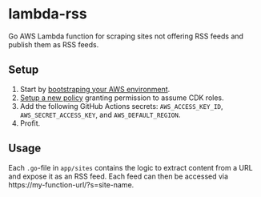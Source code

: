 # lambda-rss
Go AWS Lambda function for scraping sites not offering RSS feeds and publish them as RSS feeds.

## Setup
1. Start by [bootstraping your AWS environment](https://docs.aws.amazon.com/cdk/v2/guide/bootstrapping-env.html).
2. [Setup a new policy](https://stackoverflow.com/questions/57118082/what-iam-permissions-are-needed-to-use-cdk-deploy/61102280#61102280) granting permission to assume CDK roles.
3. Add the following GitHub Actions secrets: `AWS_ACCESS_KEY_ID`, `AWS_SECRET_ACCESS_KEY`, and `AWS_DEFAULT_REGION`.
4. Profit.

## Usage
Each `.go`-file in `app/sites` contains the logic to extract content from a URL and expose it as an RSS feed. Each feed can then be accessed via https://my-function-url/?s=site-name.
